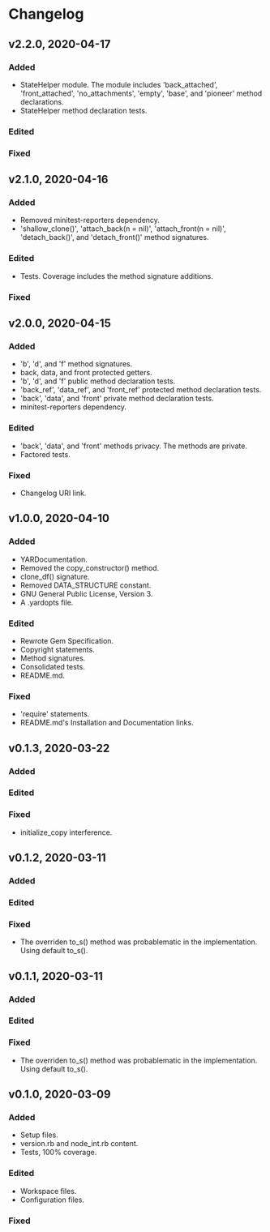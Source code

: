 # Changelog

## v2.2.0, 2020-04-17

### Added

- StateHelper module. The module includes 'back_attached', 'front_attached', 
'no_attachments', 'empty', 'base', and 'pioneer' method declarations.
- StateHelper method declaration tests.

### Edited

### Fixed

## v2.1.0, 2020-04-16

### Added

- Removed minitest-reporters dependency.
- 'shallow_clone()', 'attach_back(n = nil)', 'attach_front(n = nil)', 
'detach_back()', and 'detach_front()' method signatures.

### Edited

- Tests. Coverage includes the method signature additions.

### Fixed

## v2.0.0, 2020-04-15

### Added

- 'b', 'd', and 'f' method signatures.
- back, data, and front protected getters.
- 'b', 'd', and 'f' public method declaration tests.
- 'back_ref', 'data_ref', and 'front_ref' protected method declaration tests.
- 'back', 'data', and 'front' private method declaration tests.
- minitest-reporters dependency.  

### Edited

- 'back', 'data', and 'front' methods privacy. The methods are private.
- Factored tests.

### Fixed

- Changelog URI link.

## v1.0.0, 2020-04-10

### Added

- YARDocumentation.
- Removed the copy_constructor() method.
- clone_df() signature.
- Removed DATA_STRUCTURE constant.
- GNU General Public License, Version 3.
- A .yardopts file.

### Edited

- Rewrote Gem Specification.
- Copyright statements.
- Method signatures.
- Consolidated tests.
- README.md.

### Fixed

- 'require' statements.
- README.md's Installation and Documentation links.

## v0.1.3, 2020-03-22

### Added

### Edited

### Fixed

- initialize_copy interference.

## v0.1.2, 2020-03-11

### Added

### Edited

### Fixed

- The overriden to_s() method was probablematic in the implementation. Using
 default to_s().

## v0.1.1, 2020-03-11

### Added

### Edited

### Fixed

- The overriden to_s() method was probablematic in the implementation. Using
 default to_s().

## v0.1.0, 2020-03-09

### Added

- Setup files.
- version.rb and node_int.rb content.
- Tests, 100% coverage.

### Edited

- Workspace files.
- Configuration files.

### Fixed